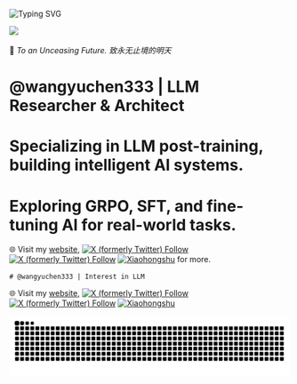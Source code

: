 ![Typing SVG](https://readme-typing-svg.demolab.com/?lines=𝓨𝓾𝓬𝓱𝓮𝓷+𝓦𝓪𝓷𝓰;03+03+2003)

![](https://komarev.com/ghpvc/?username=wangyuchen333)

🌌 *To an Unceasing Future. 致永无止境的明天*

# @wangyuchen333 | LLM Researcher & Architect
# Specializing in LLM post-training, building intelligent AI systems.
# Exploring GRPO, SFT, and fine-tuning AI for real-world tasks.

🌐 Visit my [website](https://wangyuchen333.github.io/),
[![X (formerly Twitter) Follow](https://img.shields.io/twitter/follow/YuchenWang7651?label=%YuchenWang7651&logo=x&style=flat)](https://twitter.com/intent/follow?screen_name=YuchenWang7651)
[![X (formerly Twitter) Follow](https://img.shields.io/twitter/follow/abse27088252895?label=%40abse27088252895&logo=x&style=flat)](https://twitter.com/intent/follow?screen_name=abse27088252895)
[![Xiaohongshu](https://img.shields.io/badge/Xiaohongshu-FF2442?logo=4139562698&logoColor=white)](https://www.xiaohongshu.com/user/profile/62988580000000001902961f)
for more.


```plaintext
# @wangyuchen333 | Interest in LLM
```

🌐 Visit my [website](https://wangyuchen333.github.io/),
[![X (formerly Twitter) Follow](https://img.shields.io/twitter/follow/YuchenWang7651?label=%40YuchenWang7651&logo=x&style=flat)](https://twitter.com/intent/follow?screen_name=YuchenWang7651)
[![X (formerly Twitter) Follow](https://img.shields.io/twitter/follow/abse27088252895?label=%40abse27088252895&logo=x&style=flat)](https://twitter.com/intent/follow?screen_name=abse27088252895)
[![Xiaohongshu](https://img.shields.io/badge/xiaohongshu-FF0000?logo=Xiaohongshu&logoColor=white)](https://www.xiaohongshu.com/user/profile/62988580000000001902961f)


<picture>
  <source 
    media="(prefers-color-scheme: dark)" 
    srcset="https://raw.githubusercontent.com/wangyuchen333/wangyuchen333/output/github-snake.svg"
  />
  <source 
    media="(prefers-color-scheme: light)" 
    srcset="https://raw.githubusercontent.com/wangyuchen333/wangyuchen333/output/github-snake-dark.svg?palette=github-dark.svg"
  />
  <img 
    alt="github contribution grid snake animation" 
    src="https://raw.githubusercontent.com/wangyuchen333/wangyuchen333/output/github-snake-dark.svg?palette=github-dark.svg"
  />
</picture>
